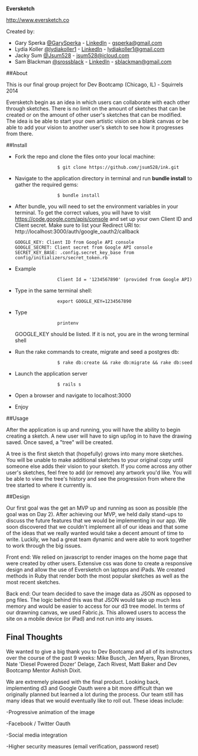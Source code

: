 <strong>Eversketch</strong>

<http://www.eversketch.co>

Created by:

- Gary Sperka [@GarySperka](https://twitter.com/GarySperka) - [LinkedIn](https://www.linkedin.com/pub/gary-sperka/30/7b/553/) - <gsperka@gmail.com>
- Lydia Koller [@lydiakoller1](https://twitter.com/lydiakoller1) - [LinkedIn](https://www.linkedin.com/pub/lydia-koller/75/332/b33) - <lydiakoller1@gmail.com>
- Jacky Sum [@Jsum528](https://twitter.com/Jsum528) - <jsum528@icloud.com>
- Sam Blackman [@srossblack](https://twitter.com/srossblack) - [LinkedIn](https://www.linkedin.com/in/samuelblackman) - <sblackman@gmail.com>

##About

This is our final group project for Dev Bootcamp (Chicago, IL) - Squirrels 2014

Eversketch begin as an idea in which users can collaborate with each other through sketches. There is no limit on the amount of sketches that can
be created or on the amount of other user's sketches that can be modified. The idea is be able to start your own artistic vision on a blank canvas
or be able to add your vision to another user's sketch to see how it progresses from there.

##Install

- Fork the repo and clone the files onto your local machine:

                      $ git clone https://github.com/jsum528/ink.git

- Navigate to the application directory in terminal and run **bundle install** to gather the required gems:

                      $ bundle install

- After bundle, you will need to set the environment variables in your terminal. To get the correct values,
  you will have to visit https://code.google.com/apis/console and set up your own Client ID and Client secret. Make
  sure to list your Redirect URI to: http://localhost:3000/auth/google_oauth2/callback

      GOOGLE_KEY: Client ID from Google API console
      GOOGLE_SECRET: Client secret from Google API console
      SECRET_KEY_BASE: .config.secret_key_base from config/initializers/secret_token.rb

- Example

                      Client Id = '1234567890' (provided from Google API)

- Type in the same terminal shell:

                      export GOOGLE_KEY=1234567890

- Type

                      printenv

   GOOGLE_KEY should be listed. If it is not, you are in the wrong terminal shell

- Run the rake commands to create, migrate and seed a postgres db:

                      $ rake db:create && rake db:migrate && rake db:seed

- Launch the application server

                      $ rails s

- Open a browser and navigate to localhost:3000

- Enjoy

##Usage

After the application is up and running, you will have the ability to begin creating a sketch. A new user will have to sign up/log in to have the drawing saved. Once saved, a "tree" will be created.

A tree is the first sketch that (hopefully) grows into many more sketches. You will be unable to make additional sketches to your original copy until someone else adds their vision to your sketch. If you come across any other user's sketches, feel free to add (or remove) any artwork you'd like. You will be able to view the tree's history and see the progression from where the tree started to where it currently is.

##Design

Our first goal was the get an MVP up and running as soon as possible (the goal was on Day 2). After achieving our MVP, we held daily stand-ups to discuss the future features that we would be implementing in our app. We soon discovered that we couldn't implement all of our ideas and that some of the ideas that we really wanted would take a decent amount of time to write. Luckily, we had a great team dynamic and were able to work together to work through the big issues.

Front end: We relied on javascript to render images on the home page that were created by other users. Extensive css
was done to create a responsive design and allow the use of Eversketch on laptops and iPads. We created methods in Ruby that render both the most popular sketches as well as the most recent sketches.  


Back end: Our team decided to save the image data as JSON as opposed to png files. The logic behind this was that JSON would take up much less memory and would be easier to access for our d3 tree model. In terms of our drawning canvas, we used Fabric.js. This allowed users to access the site on a mobile device (or iPad) and not run into any issues.

## Final Thoughts

We wanted to give a big thank you to Dev Bootcamp and all of its instructors over the course of the past 9 weeks: Mike Busch, Jen Myers, Ryan Birones, Nate 'Diesel Powered Dozer' Delage, Zach Rivest, Matt Baker and Dev Bootcamp Mentor Ashish Dixit.

We are extremely pleased with the final product. Looking back, implementing d3 and Google Oauth were a bit more difficult than we originally planned
but learned a lot during the process. Our team still has many ideas that we would eventually like to roll out. These ideas include:

-Progressive animation of the image

-Facebook / Twitter Oauth

-Social media integration

-Higher security measures (email verification, password reset)
